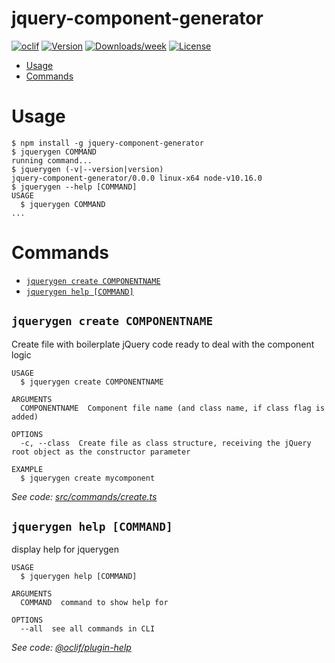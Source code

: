jquery-component-generator
==========================



[![oclif](https://img.shields.io/badge/cli-oclif-brightgreen.svg)](https://oclif.io)
[![Version](https://img.shields.io/npm/v/jquery-component-generator.svg)](https://npmjs.org/package/jquery-component-generator)
[![Downloads/week](https://img.shields.io/npm/dw/jquery-component-generator.svg)](https://npmjs.org/package/jquery-component-generator)
[![License](https://img.shields.io/npm/l/jquery-component-generator.svg)](https://github.com/VictorHugoBatista/jquery-component-generator/blob/master/package.json)

<!-- toc -->
* [Usage](#usage)
* [Commands](#commands)
<!-- tocstop -->
# Usage
<!-- usage -->
```sh-session
$ npm install -g jquery-component-generator
$ jquerygen COMMAND
running command...
$ jquerygen (-v|--version|version)
jquery-component-generator/0.0.0 linux-x64 node-v10.16.0
$ jquerygen --help [COMMAND]
USAGE
  $ jquerygen COMMAND
...
```
<!-- usagestop -->
# Commands
<!-- commands -->
* [`jquerygen create COMPONENTNAME`](#jquerygen-create-componentname)
* [`jquerygen help [COMMAND]`](#jquerygen-help-command)

## `jquerygen create COMPONENTNAME`

Create file with boilerplate jQuery code ready to deal with the component logic

```
USAGE
  $ jquerygen create COMPONENTNAME

ARGUMENTS
  COMPONENTNAME  Component file name (and class name, if class flag is added)

OPTIONS
  -c, --class  Create file as class structure, receiving the jQuery root object as the constructor parameter

EXAMPLE
  $ jquerygen create mycomponent
```

_See code: [src/commands/create.ts](https://github.com/VictorHugoBatista/jquery-component-generator/blob/v0.0.0/src/commands/create.ts)_

## `jquerygen help [COMMAND]`

display help for jquerygen

```
USAGE
  $ jquerygen help [COMMAND]

ARGUMENTS
  COMMAND  command to show help for

OPTIONS
  --all  see all commands in CLI
```

_See code: [@oclif/plugin-help](https://github.com/oclif/plugin-help/blob/v2.2.1/src/commands/help.ts)_
<!-- commandsstop -->
